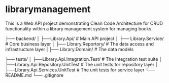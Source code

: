 # librarymanagement


This is a Web API project demonstrating Clean Code Architecture for CRUD functionality within a library management system for managing books.


├── backend/
│   ├──Library.Api/                # Main API project
│   ├── Library.Service/           # Core business layer
│   ├── Library.Reportory/         # The data access and infrastructure layer
|   ├── Library.Domain/            # The data models

├── tests/
│   ├──Library.Api.Integration.Test/       # The Integration test suite
│   ├──Library.Api.Repository.UnitTest     # The unit tests for repository layer
|   ├──Library.Api.Services.UnitTest       # The unit tests for  service layer 
└── README.md
└── .gitignore

